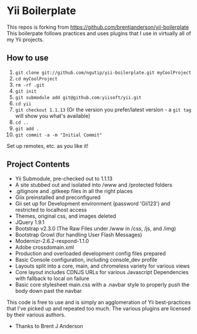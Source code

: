 # Yii Boilerplate
This repos is forking from https://github.com/brentjanderson/yii-boilerplate
This boilerpate follows practices and uses plugins that I use in virtually all of my Yii projects.

## How to use
1. `git clone git://github.com/ngutip/yii-boilerplate.git myCoolProject`
2. `cd myCoolProject`
3. `rm -rf .git`
4. `git init`
5. `git submodule add git@github.com:yiisoft/yii.git`
6. `cd yii`
7. `git checkout 1.1.13` (Or the version you prefer/latest version - a `git tag` will show you what's available)
8. `cd ..`
9. `git add .`
10. `git commit -a -m "Initial Commit"`

Set up remotes, etc. as you like it!


## Project Contents
* Yii Submodule, pre-checked out to 1.1.13
* A site stubbed out and isolated into /www and /protected folders
* .gitignore and .gitkeep files in all the right places
* Giix preinstalled and preconfigured
* Gii set up for Development environment (password 'Gii123') and restricted to localhost access
* Themes, original css, and images deleted
* JQuery 1.9.1
* Bootstrap v2.3.0 (The Raw Files under /www in /css, /js, and /img)
* Bootstrap Growl (for handling User Flash Messages)
* Modernizr-2.6.2-respond-1.1.0
* Adobe crossdomain.xml
* Production and overloaded development config files prepared
* Basic Console configuration, including console_dev profile
* Layouts split into a core, main, and chromeless variety for various views
* Core layout includes CDNJS URLs for various Javascript Dependencies with fallback to local on failure
* Basic core stylesheet main.css with a .navbar style to properly push the body down past the navbar

This code is free to use and is simply an agglomeration of Yii best-practices that I've picked up and repeated too much.
The various plugins are licensed by their various authors.

* Thanks to Brent J Anderson